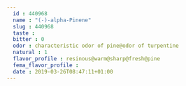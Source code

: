 ```yaml
---
  id : 440968
  name : "(-)-alpha-Pinene"
  slug : 440968
  taste : 
  bitter : 0
  odor : characteristic odor of pine@odor of turpentine
  natural : 1
  flavor_profile : resinous@warm@sharp@fresh@pine
  fema_flavor_profile : 
  date : 2019-03-26T08:47:11+01:00
---
```



